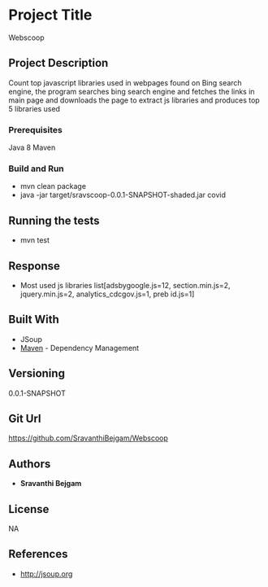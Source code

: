 
# Project Title
Webscoop

## Project Description
Count top javascript libraries used in webpages found on Bing search engine, the program searches
bing search engine and fetches the links in main page and downloads the page to extract js libraries and produces top 5 libraries used

### Prerequisites
Java 8
Maven

### Build and Run

* mvn clean package
* java -jar target/sravscoop-0.0.1-SNAPSHOT-shaded.jar covid

## Running the tests
* mvn test


## Response
* Most used js libraries list[adsbygoogle.js=12, section.min.js=2, jquery.min.js=2, analytics_cdcgov.js=1, preb
id.js=1]

## Built With

* JSoup
* [Maven](https://maven.apache.org/) - Dependency Management

## Versioning

0.0.1-SNAPSHOT

## Git Url

https://github.com/SravanthiBejgam/Webscoop

## Authors

* **Sravanthi Bejgam**


## License

NA

## References

* http://jsoup.org